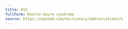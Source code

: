 ```yaml
---
title: KSS
fullForm: Kearns-Sayre syndrome
source: https://openmd.com/dictionary/abbreviations/k
---
```


